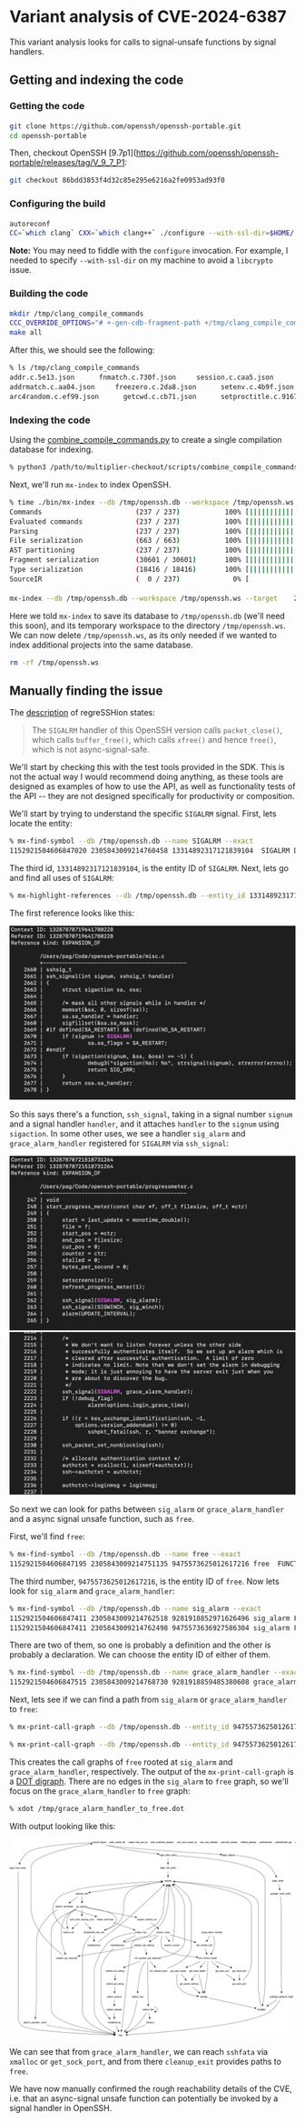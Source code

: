 # Variant analysis of CVE-2024-6387

This variant analysis looks for calls to signal-unsafe functions by signal handlers.

## Getting and indexing the code

### Getting the code

```bash
git clone https://github.com/openssh/openssh-portable.git
cd openssh-portable
```

Then, checkout OpenSSH [9.7p1](https://github.com/openssh/openssh-portable/releases/tag/V_9_7_P1:

```bash
git checkout 86bdd3853f4d32c85e295e6216a2fe0953ad93f0
```

### Configuring the build

```bash
autoreconf
CC=`which clang` CXX=`which clang++` ./configure --with-ssl-dir=$HOME/.brew/opt/openssl
```

**Note:** You may need to fiddle with the `configure` invocation. For example, I needed to specify `--with-ssl-dir` on my machine to avoid a `libcrypto` issue.

### Building the code

```bash
mkdir /tmp/clang_compile_commands
CCC_OVERRIDE_OPTIONS="# +-gen-cdb-fragment-path +/tmp/clang_compile_commands " \
make all
```

After this, we should see the following:

```bash
% ls /tmp/clang_compile_commands 
addr.c.5e13.json      fnmatch.c.730f.json     session.c.caa5.json
addrmatch.c.aa04.json     freezero.c.2da8.json      setenv.c.4b9f.json
arc4random.c.ef99.json      getcwd.c.cb71.json      setproctitle.c.9167.json
```

### Indexing the code

Using the [combine_compile_commands.py](../scripts/combine_compile_commands.py) to create a single compilation database for indexing.

```bash
% python3 /path/to/multiplier-checkout/scripts/combine_compile_commands.py /tmp/clang_compile_commands/*.json >compile_commands.json
```

Next, we'll run `mx-index` to index OpenSSH.

```bash
% time ./bin/mx-index --db /tmp/openssh.db --workspace /tmp/openssh.ws --target compile_commands.json --show_progress
Commands                       (237 / 237)           100% [||||||||||||||||||||||||||||||||||||||||]
Evaluated commands             (237 / 237)           100% [||||||||||||||||||||||||||||||||||||||||]
Parsing                        (237 / 237)           100% [||||||||||||||||||||||||||||||||||||||||]
File serialization             (663 / 663)           100% [||||||||||||||||||||||||||||||||||||||||]
AST partitioning               (237 / 237)           100% [||||||||||||||||||||||||||||||||||||||||]
Fragment serialization         (30601 / 30601)       100% [||||||||||||||||||||||||||||||||||||||||]
Type serialization             (18416 / 18416)       100% [||||||||||||||||||||||||||||||||||||||||]
SourceIR                       (  0 / 237)             0% [                                        ]

mx-index --db /tmp/openssh.db --workspace /tmp/openssh.ws --target    246.65s user 48.49s system 523% cpu 56.417 total
```

Here we told `mx-index` to save its database to `/tmp/openssh.db` (we'll need this soon), and its temporary workspace to the directory `/tmp/openssh.ws`. We can now delete `/tmp/openssh.ws`, as its only needed if we wanted to index additional projects into the same database.

```bash
rm -rf /tmp/openssh.ws
```

## Manually finding the issue

The [description](https://www.qualys.com/2024/07/01/cve-2024-6387/regresshion.txt) of regreSSHion states:

> The `SIGALRM` handler of this OpenSSH version calls `packet_close()`, which calls `buffer_free()`, which calls `xfree()` and hence `free()`, which is not async-signal-safe.

We'll start by checking this with the test tools provided in the SDK. This is not the actual way I would recommend doing anything, as these tools are designed as examples of how to use the API, as well as functionality tests of the API -- they are not designed specifically for productivity or composition.

We'll start by trying to understand the specific `SIGALRM` signal. First, lets locate the entity:

```bash
% mx-find-symbol --db /tmp/openssh.db --name SIGALRM --exact
1152921504606847020 2305843009214760458 13314892317121839104  SIGALRM DEFINE_DIRECTIVE
```

The third id, `13314892317121839104`, is the entity ID of `SIGALRM`. Next, lets go and find all uses of `SIGALRM`:

```bash
% mx-highlight-references --db /tmp/openssh.db --entity_id 13314892317121839104
```

The first reference looks like this:

![First reference to SIGALRM](images/openssh-variant-analysis-sigalrm-ref-0.png)

So this says there's a function, `ssh_signal`, taking in a signal number `signum` and a signal handler `handler`, and it attaches `handler` to the `signum` using `sigaction`. In some other uses, we see a handler `sig_alarm` and `grace_alarm_handler` registered for `SIGALRM` via `ssh_signal`: 

![Registering sig_alarm for SIGALRM](images/openssh-variant-analysis-sigalrm-ref-1.png)
![Registering grace_alarm_handler for SIGALRM](images/openssh-variant-analysis-sigalrm-ref-2.png)

So next we can look for paths between `sig_alarm` or `grace_alarm_handler` and a async signal unsafe function, such as `free`.

First, we'll find `free`:

```bash
% mx-find-symbol --db /tmp/openssh.db --name free --exact
1152921504606847195 2305843009214751135 9475573625012617216 free  FUNCTION
```

The third number, `9475573625012617216`, is the entity ID of `free`. Now lets
look for `sig_alarm` and `grace_alarm_handler`:

```bash
% mx-find-symbol --db /tmp/openssh.db --name sig_alarm --exact
1152921504606847411 2305843009214762518 9281918852971626496 sig_alarm FUNCTION
1152921504606847411 2305843009214762498 9475573636927586304 sig_alarm FUNCTION
```

There are two of them, so one is probably a definition and the other is probably a declaration. We can choose
the entity ID of either of them.

```bash
% mx-find-symbol --db /tmp/openssh.db --name grace_alarm_handler --exact
1152921504606847515 2305843009214768730 9281918859485380608 grace_alarm_handler FUNCTION
```

Next, lets see if we can find a path from `sig_alarm` or `grace_alarm_handler` to `free`:

```bash
% mx-print-call-graph --db /tmp/openssh.db --entity_id 9475573625012617216 --reachable_from_entity_id 9281918852971626496 >/tmp/sig_alarm_to_free.dot
```

```bash
% mx-print-call-graph --db /tmp/openssh.db --entity_id 9475573625012617216 --reachable_from_entity_id 9281918859485380608 >/tmp/grace_alarm_handler_to_free.dot
```

This creates the call graphs of `free` rooted at `sig_alarm` and `grace_alarm_handler`, respectively. The output of the `mx-print-call-graph` is a [DOT digraph](https://graphviz.org/doc/info/lang.html). There are no edges in the `sig_alarm` to `free` graph, so we'll focus on the `grace_alarm_handler` to `free` graph:

```bash
% xdot /tmp/grace_alarm_handler_to_free.dot
```

With output looking like this:

![Call graph paths from grace_alarm_handlers to free](images/openssh-variant-analysis-grace_alarm_handler-to-free.png)

We can see that from `grace_alarm_handler`, we can reach `sshfata` via `xmalloc` or `get_sock_port`, and from there `cleanup_exit` provides paths to `free`.

We have now manually confirmed the rough reachability details of the CVE, i.e. that an async-signal unsafe function can potentially be invoked by a signal handler in OpenSSH.
